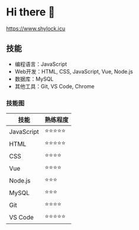 # Hi there 👋
https://www.shylock.icu

## 技能

- 编程语言：JavaScript
- Web开发：HTML, CSS, JavaScript, Vue, Node.js
- 数据库：MySQL
- 其他工具：Git, VS Code, Chrome

### 技能图

| 技能 | 熟练程度 |
| ---- | -------- |
| JavaScript | ⭐⭐⭐⭐⭐ |
| HTML | ⭐⭐⭐⭐⭐ |
| CSS | ⭐⭐⭐⭐ |
| Vue | ⭐⭐⭐⭐ |
| Node.js | ⭐⭐⭐ |
| MySQL | ⭐⭐⭐ |
| Git | ⭐⭐⭐⭐ |
| VS Code | ⭐⭐⭐⭐⭐ |

<!--
**shylock-wu/shylock-wu** is a ✨ _special_ ✨ repository because its `README.md` (this file) appears on your GitHub profile.

Here are some ideas to get you started:

- 🔭 I’m currently working on ...
- 🌱 I’m currently learning ...
- 👯 I’m looking to collaborate on ...
- 🤔 I’m looking for help with ...
- 💬 Ask me about ...
- 📫 How to reach me: ...
- 😄 Pronouns: ...
- ⚡ Fun fact: ...
-->
